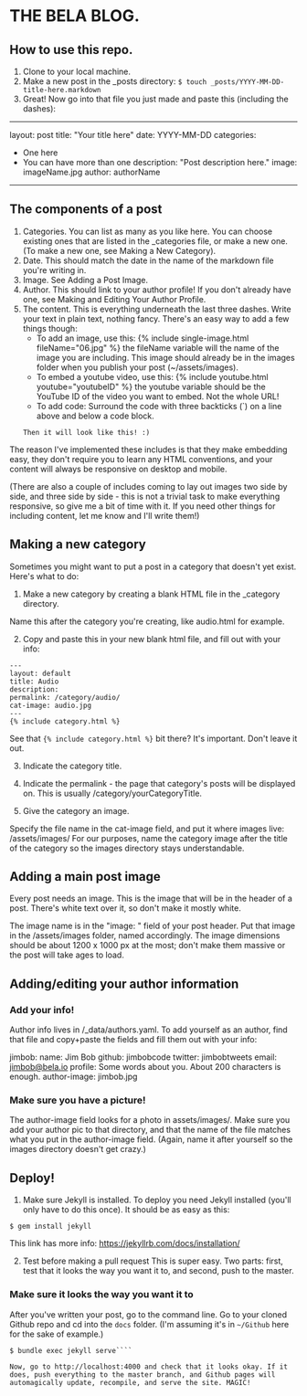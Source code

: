 # THE BELA BLOG.

## How to use this repo.

1. Clone to your local machine.
2. Make a new post in the _posts directory:
````$ touch _posts/YYYY-MM-DD-title-here.markdown````
3. Great! Now go into that file you just made and paste this (including the dashes):

---
layout: post
title: "Your title here"
date: YYYY-MM-DD
categories:
  - One here
  - You can have more than one 
description: "Post description here."
image: imageName.jpg
author: authorName
---

## The components of a post

1. Categories. You can list as many as you like here. You can choose existing ones that are listed in the _categories file, or make a new one. (To make a new one, see Making a New Category).
2. Date. This should match the date in the name of the markdown file you're writing in.
3. Image. See Adding a Post Image.
4. Author. This should link to your author profile! If you don't already have one, see Making and Editing Your Author Profile.
5. The content. This is everything underneath the last three dashes. Write your text in plain text, nothing fancy. There's an easy way to add a few things though:
    - To add an image, use this:
    {% include single-image.html fileName="06.jpg" %}
    the fileName variable will the name of the image you are including. This image should already be in the images folder when you publish your post (~/assets/images).
    - To embed a youtube video, use this:
    {% include youtube.html youtube="youtubeID" %} 
    the youtube variable should be the YouTube ID of the video you want to embed. Not the whole URL!
    - To add code: Surround the code with three backticks (`) on a line above and below a code block.
    ```
    Then it will look like this! :)
    ```
The reason I've implemented these includes is that they make embedding easy, they don't require you to learn any HTML conventions, and your content will always be responsive on desktop and mobile. 

(There are also a couple of includes coming to lay out images two side by side, and three side by side - this is not a trivial task to make everything responsive, so give me a bit of time with it. If you need other things for including content, let me know and I'll write them!) 

## Making a new category

Sometimes you might want to put a post in a category that doesn't yet exist. Here's what to do:

1. Make a new category by creating a blank HTML file in the _category directory.

Name this after the category you're creating, like audio.html for example.

2. Copy and paste this in your new blank html file, and fill out with your info:
````
---
layout: default
title: Audio
description:
permalink: /category/audio/
cat-image: audio.jpg
---
{% include category.html %}
````

See that ````{% include category.html %}```` bit there? It's important. Don't leave it out.

3. Indicate the category title.

4. Indicate the permalink - the page that category's posts will be displayed on. This is usually /category/yourCategoryTitle.

5. Give the category an image.

Specify the file name in the cat-image field, and put it where images live: /assets/images/ 
For our purposes, name the category image after the title of the category so the images directory stays understandable.

## Adding a main post image

Every post needs an image. This is the image that will be in the header of a post. There's white text over it, so don't make it mostly white. 

The image name is in the "image: " field of your post header. Put that image in the /assets/images folder, named accordingly. The image dimensions should be about 1200 x 1000 px at the most; don't make them massive or the post will take ages to load.

## Adding/editing your author information

### Add your info!

Author info lives in /_data/authors.yaml. To add yourself as an author, find that file and copy+paste the fields and fill them out with your info:

jimbob:
  name: Jim Bob
  github: jimbobcode
  twitter: jimbobtweets
  email: jimbob@bela.io
  profile: Some words about you. About 200 characters is enough.
  author-image: jimbob.jpg

### Make sure you have a picture!

The author-image field looks for a photo in assets/images/. Make sure you add your author pic to that directory, and that the name of the file matches what you put in the author-image field. (Again, name it after yourself so the images directory doesn't get crazy.)

## Deploy!

1. Make sure Jekyll is installed.
To deploy you need Jekyll installed (you'll only have to do this once). It should be as easy as this:

````$ gem install jekyll````

This link has more info: https://jekyllrb.com/docs/installation/

2. Test before making a pull request
This is super easy. Two parts: first, test that it looks the way you want it to, and second, push to the master.

### Make sure it looks the way you want it to 
After you've written your post, go to the command line. Go to your cloned Github repo and cd into the ````docs```` folder. (I'm assuming it's in ````~/Github```` here for the sake of example.) 

````$ cd ~/Github/bela_newBlog/docs
$ bundle exec jekyll serve````

Now, go to http://localhost:4000 and check that it looks okay. If it does, push everything to the master branch, and Github pages will automagically update, recompile, and serve the site. MAGIC!
